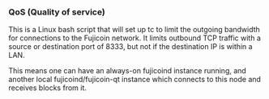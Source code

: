 ### QoS (Quality of service) ###

This is a Linux bash script that will set up tc to limit the outgoing bandwidth for connections to the Fujicoin network. It limits outbound TCP traffic with a source or destination port of 8333, but not if the destination IP is within a LAN.

This means one can have an always-on fujicoind instance running, and another local fujicoind/fujicoin-qt instance which connects to this node and receives blocks from it.
